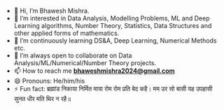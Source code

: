 - 👋 Hi, I’m Bhawesh Mishra.
- 👀 I’m interested in Data Analysis, Modelling Problems, ML and Deep Learning algorithms, Number Theory, Statistics, Data Structures and other applied forms of mathematics. 
- 🌱 I’m continuously learning DS&A, Deep Learning, Numerical Methods etc. 
- 💞️ I’m always open to collaborate on Data Analysis/ML/Numerical/Number Theory projects. 
- 📫 How to reach me **bhaweshmishra2024@gmail.com**
- 😄 Pronouns: He/him/his
- ⚡ Fun fact: ब्रह्मांड निकाया निर्मित माया रोम रोम प्रति बेद कहै।
                मम उर सो बासी यह उपहासी सुनत धीर मति थिर न रहै॥ 

<!---
MaulikNepali/MaulikNepali is a ✨ special ✨ repository because its `README.md` (this file) appears on your GitHub profile.
You can click the Preview link to take a look at your changes.
--->

